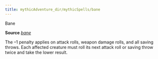 ```yaml
---
title: mythicAdventure_dir/mythicSpells/bane
---
```

Bane

**Source** [_bane_](spell_dir/bane#_bane)

The –1 penalty applies on attack rolls, weapon damage rolls, and all saving throws. Each affected creature must roll its next attack roll or saving throw twice and take the lower result.

